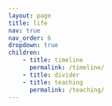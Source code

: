 ```yaml
---
layout: page
title: life
nav: true
nav_order: 6
dropdown: true
children:
    - title: timeline
      permalink: /timeline/
    - title: divider
    - title: teaching
      permalink: /teaching/
---
```

